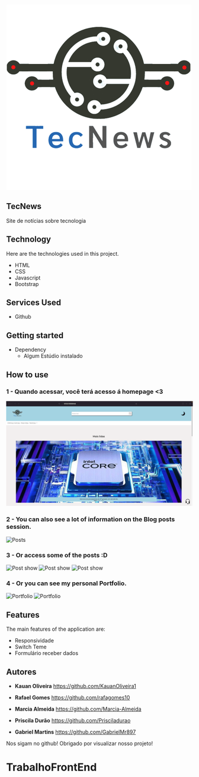 ![Logo do projeto](https://github.com/GabrielMr897/TecNews-Trabalho-Final/blob/main/assets/TecNews.png)

## TecNews

Site de notícias sobre tecnologia


## Technology 

Here are the technologies used in this project.

* HTML
* CSS
* Javascript
* Bootstrap

## Services Used

* Github


## Getting started

* Dependency
  - Algum Estúdio instalado  

## How to use

### 1 - Quando acessar, você terá acesso á homepage <3

![Homepage image](https://github.com/GabrielMr897/TecNews-Trabalho-Final/blob/main/assets/home.png)

### 2 - You can also see a lot of information on the Blog posts session.

![Posts]()

### 3 - Or access some of the posts :D

![Post show]()
![Post show]()
![Post show]()

### 4 - Or you can see my personal Portfolio.

![Portfolio]()
![Portfolio]()


## Features

The main features of the application are:
 - Responsividade
 - Switch Teme
 - Formulário receber dados 


  ## Autores

  * **Kauan Oliveira**
  https://github.com/KauanOliveira1
  
  * **Rafael Gomes**
  https://github.com/rafagomes10
  
  * **Marcia Almeida**
  https://github.com/Marcia-Almeida
  
  * **Priscila Durão**
  https://github.com/Prisciladurao

  
  * **Gabriel Martins**
  https://github.com/GabrielMr897

  Nos sigam no github!
  Obrigado por visualizar nosso projeto!
# TrabalhoFrontEnd
